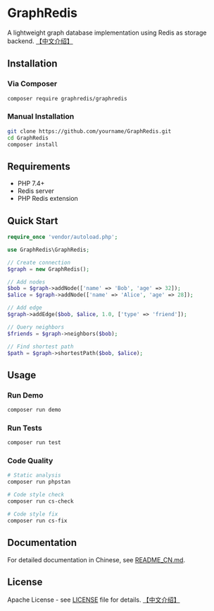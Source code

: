 # GraphRedis

A lightweight graph database implementation using Redis as storage backend.
[【中文介绍】](README_CN.md)

## Installation

### Via Composer

```bash
composer require graphredis/graphredis
```

### Manual Installation

```bash
git clone https://github.com/yourname/GraphRedis.git
cd GraphRedis
composer install
```

## Requirements

- PHP 7.4+
- Redis server
- PHP Redis extension

## Quick Start

```php
require_once 'vendor/autoload.php';

use GraphRedis\GraphRedis;

// Create connection
$graph = new GraphRedis();

// Add nodes
$bob = $graph->addNode(['name' => 'Bob', 'age' => 32]);
$alice = $graph->addNode(['name' => 'Alice', 'age' => 28]);

// Add edge
$graph->addEdge($bob, $alice, 1.0, ['type' => 'friend']);

// Query neighbors
$friends = $graph->neighbors($bob);

// Find shortest path
$path = $graph->shortestPath($bob, $alice);
```

## Usage

### Run Demo

```bash
composer run demo
```

### Run Tests

```bash
composer run test
```

### Code Quality

```bash
# Static analysis
composer run phpstan

# Code style check
composer run cs-check

# Code style fix
composer run cs-fix
```

## Documentation

For detailed documentation in Chinese, see [README_CN.md](README_CN.md).

## License

Apache License - see [LICENSE](LICENSE) file for details.
[【中文介绍】](README_CN.md)
